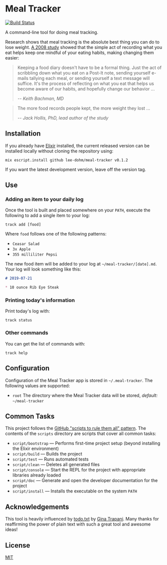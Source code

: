 # Meal Tracker

[![Build Status](https://travis-ci.com/lee-dohm/meal-tracker.svg?branch=master)](https://travis-ci.com/lee-dohm/meal-tracker)

A command-line tool for doing meal tracking.

Research shows that meal tracking is the absolute best thing you can do to lose weight. [A 2008 study][meal-tracking-study] showed that the simple act of recording what you eat helps keep one mindful of your eating habits, making changing them easier:

> Keeping a food diary doesn't have to be a formal thing. Just the act of scribbling down what you eat on a Post-It note, sending yourself e-mails tallying each meal, or sending yourself a text message will suffice. It's the process of reflecting on what you eat that helps us become aware of our habits, and hopefully change our behavior ...
>
> *-- Keith Bachman, MD*

> The more food records people kept, the more weight they lost ...
>
> *-- Jack Hollis, PhD, lead author of the study*

## Installation

If you already have [Elixir][elixir-lang] installed, the current released version can be installed locally without cloning the repository using:

<!--
The version number in this block should be automatically updated by script/bump.
-->
```shell
mix escript.install github lee-dohm/meal-tracker v0.1.2
```

If you want the latest development version, leave off the version tag.

[elixir-lang]: https://elixir-lang.org

## Use

### Adding an item to your daily log

Once the tool is built and placed somewhere on your `PATH`, execute the following to add a single item to your log:

```
track add [food]
```

Where `food` follows one of the following patterns:

* `Ceasar Salad`
* `3x Apple`
* `355 milliliter Pepsi`

The new food item will be added to your log at `~/meal-tracker/[date].md`. Your log will look something like this:

```markdown
# 2019-07-21

* 10 ounce Rib Eye Steak
```

### Printing today's information

Print today's log with:

```
track status
```

### Other commands

You can get the list of commands with:

```
track help
```

## Configuration

Configuration of the Meal Tracker app is stored in `~/.meal-tracker`. The following values are supported:

* `root` The directory where the Meal Tracker data will be stored, _default:_ `~/meal-tracker`

## Common Tasks

This project follows the [GitHub "scripts to rule them all" pattern][scripts-to-rule-them-all]. The contents of the `scripts` directory are scripts that cover all common tasks:

* `script/bootstrap` &mdash; Performs first-time project setup (beyond installing the Elixir environment)
* `script/build` &mdash; Builds the project
* `script/test` &mdash; Runs automated tests
* `script/clean` &mdash; Deletes all generated files
* `script/console` &mdash; Start the REPL for the project with appropriate libraries already loaded
* `script/doc` &mdash; Generate and open the developer documentation for the project
* `script/install` &mdash; Installs the executable on the system `PATH`

## Acknowledgements

This tool is heavily influenced by [todo.txt][todo-txt] by [Gina Trapani][gina-trapani]. Many thanks for reaffirming the power of plain text with such a great tool and awesome ideas!

## License

[MIT](LICENSE.md)

[gina-trapani]: http://ginatrapani.org/
[meal-tracking-study]: http://www.sciencedaily.com/releases/2008/07/080708080738.htm
[scripts-to-rule-them-all]: https://github.com/github/scripts-to-rule-them-all
[todo-txt]: http://todotxt.com/
